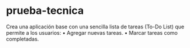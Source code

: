 # prueba-tecnica
Crea una aplicación base con una sencilla lista de tareas (To-Do List) que permite a los  usuarios: • Agregar nuevas tareas. • Marcar tareas como completadas. 
